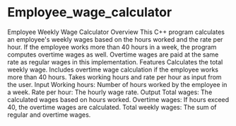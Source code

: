# Employee_wage_calculator
Employee Weekly Wage Calculator
Overview
This C++ program calculates an employee's weekly wages based on the hours worked and the rate per hour.
If the employee works more than 40 hours in a week, the program computes overtime wages as well.
Overtime wages are paid at the same rate as regular wages in this implementation.
Features
Calculates the total weekly wage.
Includes overtime wage calculation if the employee works more than 40 hours.
Takes working hours and rate per hour as input from the user.
Input
Working hours: Number of hours worked by the employee in a week.
Rate per hour: The hourly wage rate.
Output
Total wages: The calculated wages based on hours worked.
Overtime wages: If hours exceed 40, the overtime wages are calculated.
Total weekly wages: The sum of regular and overtime wages.

